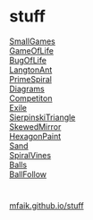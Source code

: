 # stuff

[SmallGames](Excessive) <br>
[GameOfLife](CellularAutomata/GameOfLife) <br>
[BugOfLife](CellularAutomata/BugOfLife) <br>
[LangtonAnt](CellularAutomata/LangtonAnt)<br>
[PrimeSpiral](PrimeSpiral) <br>
[Diagrams](Diagrams) <br>
[Competiton](Competiton) <br>
[Exile](Exile)<br>
[SierpinskiTriangle](SierpinskiTriangle)<br>
[SkewedMirror](SkewedMirror)<br>
[HexagonPaint](HexagonPaint)<br>
[Sand](CellularAutomata/Sand) <br>
[SpiralVines](SpiralVines) <br>
[Balls](Simulation/Balls) <br>
[BallFollow](Simulation/BallFollowGame)  <br>
# 

[mfaik.github.io/stuff](https://mfaik.github.io/stuff/)
